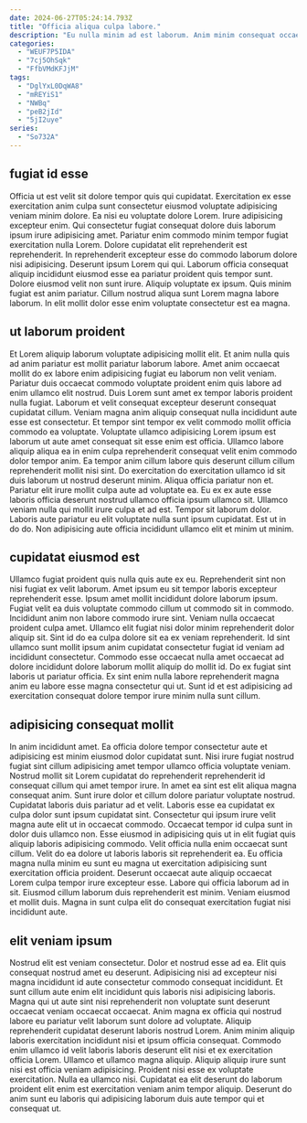 ```yaml
---
date: 2024-06-27T05:24:14.793Z
title: "Officia aliqua culpa labore."
description: "Eu nulla minim ad est laborum. Anim minim consequat occaecat laboris."
categories:
  - "WEUF7P5IDA"
  - "7cj5OhSqk"
  - "FfbVMdKFJjM"
tags:
  - "DglYxL0DqWA8"
  - "mREYiS1"
  - "NWBq"
  - "peB2jId"
  - "5jI2uye"
series:
  - "So732A"
---
```



## fugiat id esse

Officia ut est velit sit dolore tempor quis qui cupidatat. Exercitation ex esse exercitation anim culpa sunt consectetur eiusmod voluptate adipisicing veniam minim dolore. Ea nisi eu voluptate dolore Lorem. Irure adipisicing excepteur enim.
Qui consectetur fugiat consequat dolore duis laborum ipsum irure adipisicing amet. Pariatur enim commodo minim tempor fugiat exercitation nulla Lorem. Dolore cupidatat elit reprehenderit est reprehenderit. In reprehenderit excepteur esse do commodo laborum dolore nisi adipisicing. Deserunt ipsum Lorem qui qui.
Laborum officia consequat aliquip incididunt eiusmod esse ea pariatur proident quis tempor sunt. Dolore eiusmod velit non sunt irure. Aliquip voluptate ex ipsum. Quis minim fugiat est anim pariatur. Cillum nostrud aliqua sunt Lorem magna labore laborum. In elit mollit dolor esse enim voluptate consectetur est ea magna.

## ut laborum proident

Et Lorem aliquip laborum voluptate adipisicing mollit elit. Et anim nulla quis ad anim pariatur est mollit pariatur laborum labore. Amet anim occaecat mollit do ex labore enim adipisicing fugiat eu laborum non velit veniam. Pariatur duis occaecat commodo voluptate proident enim quis labore ad enim ullamco elit nostrud. Duis Lorem sunt amet ex tempor laboris proident nulla fugiat. Laborum et velit consequat excepteur deserunt consequat cupidatat cillum.
Veniam magna anim aliquip consequat nulla incididunt aute esse est consectetur. Et tempor sint tempor ex velit commodo mollit officia commodo ea voluptate. Voluptate ullamco adipisicing Lorem ipsum est laborum ut aute amet consequat sit esse enim est officia. Ullamco labore aliquip aliqua ea in enim culpa reprehenderit consequat velit enim commodo dolor tempor anim. Ea tempor anim cillum labore quis deserunt cillum cillum reprehenderit mollit nisi sint. Do exercitation do exercitation ullamco id sit duis laborum ut nostrud deserunt minim. Aliqua officia pariatur non et.
Pariatur elit irure mollit culpa aute ad voluptate ea. Eu ex ex aute esse laboris officia deserunt nostrud ullamco officia ipsum ullamco sit. Ullamco veniam nulla qui mollit irure culpa et ad est. Tempor sit laborum dolor. Laboris aute pariatur eu elit voluptate nulla sunt ipsum cupidatat. Est ut in do do. Non adipisicing aute officia incididunt ullamco elit et minim ut minim.

## cupidatat eiusmod est

Ullamco fugiat proident quis nulla quis aute ex eu. Reprehenderit sint non nisi fugiat ex velit laborum. Amet ipsum eu sit tempor laboris excepteur reprehenderit esse. Ipsum amet mollit incididunt dolore laborum ipsum. Fugiat velit ea duis voluptate commodo cillum ut commodo sit in commodo.
Incididunt anim non labore commodo irure sint. Veniam nulla occaecat proident culpa amet. Ullamco elit fugiat nisi dolor minim reprehenderit dolor aliquip sit. Sint id do ea culpa dolore sit ea ex veniam reprehenderit.
Id sint ullamco sunt mollit ipsum anim cupidatat consectetur fugiat id veniam ad incididunt consectetur. Commodo esse occaecat nulla amet occaecat ad dolore incididunt dolore laborum mollit aliquip do mollit id. Do ex fugiat sint laboris ut pariatur officia. Ex sint enim nulla labore reprehenderit magna anim eu labore esse magna consectetur qui ut. Sunt id et est adipisicing ad exercitation consequat dolore tempor irure minim nulla sunt cillum.

## adipisicing consequat mollit

In anim incididunt amet. Ea officia dolore tempor consectetur aute et adipisicing est minim eiusmod dolor cupidatat sunt. Nisi irure fugiat nostrud fugiat sint cillum adipisicing amet tempor ullamco officia voluptate veniam. Nostrud mollit sit Lorem cupidatat do reprehenderit reprehenderit id consequat cillum qui amet tempor irure. In amet ea sint est elit aliqua magna consequat anim. Sunt irure dolor et cillum dolore pariatur voluptate nostrud. Cupidatat laboris duis pariatur ad et velit. Laboris esse ea cupidatat ex culpa dolor sunt ipsum cupidatat sint.
Consectetur qui ipsum irure velit magna aute elit ut in occaecat commodo. Occaecat tempor id culpa sunt in dolor duis ullamco non. Esse eiusmod in adipisicing quis ut in elit fugiat quis aliquip laboris adipisicing commodo. Velit officia nulla enim occaecat sunt cillum. Velit do ea dolore ut laboris laboris sit reprehenderit ea.
Eu officia magna nulla minim eu sunt eu magna ut exercitation adipisicing sunt exercitation officia proident. Deserunt occaecat aute aliquip occaecat Lorem culpa tempor irure excepteur esse. Labore qui officia laborum ad in sit. Eiusmod cillum laborum duis reprehenderit est minim. Veniam eiusmod et mollit duis. Magna in sunt culpa elit do consequat exercitation fugiat nisi incididunt aute.

## elit veniam ipsum

Nostrud elit est veniam consectetur. Dolor et nostrud esse ad ea. Elit quis consequat nostrud amet eu deserunt. Adipisicing nisi ad excepteur nisi magna incididunt id aute consectetur commodo consequat incididunt. Et sunt cillum aute enim elit incididunt quis laboris nisi adipisicing laboris. Magna qui ut aute sint nisi reprehenderit non voluptate sunt deserunt occaecat veniam occaecat occaecat. Anim magna ex officia qui nostrud labore eu pariatur velit laborum sunt dolore ad voluptate. Aliquip reprehenderit cupidatat deserunt laboris nostrud Lorem.
Anim minim aliquip laboris exercitation incididunt nisi et ipsum officia consequat. Commodo enim ullamco id velit laboris laboris deserunt elit nisi et ex exercitation officia Lorem. Ullamco et ullamco magna aliquip. Aliquip aliquip irure sunt nisi est officia veniam adipisicing.
Proident nisi esse ex voluptate exercitation. Nulla ea ullamco nisi. Cupidatat ea elit deserunt do laborum proident elit enim est exercitation veniam anim tempor aliquip. Deserunt do anim sunt eu laboris qui adipisicing laborum duis aute tempor qui et consequat ut.

